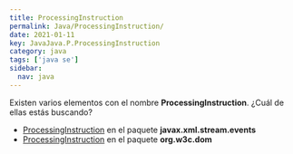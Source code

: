 ```yaml
---
title: ProcessingInstruction
permalink: Java/ProcessingInstruction/
date: 2021-01-11
key: JavaJava.P.ProcessingInstruction
category: java
tags: ['java se']
sidebar: 
  nav: java
---
```


Existen varios elementos con el nombre **ProcessingInstruction**. ¿Cuál de ellas estás buscando?
<ul>
<li><a href="/Java/ProcessingInstruction-javax-xml-stream-events/">ProcessingInstruction</a> en el paquete <strong>javax.xml.stream.events</strong></li>
<li><a href="/Java/ProcessingInstruction-org-w3c-dom/">ProcessingInstruction</a> en el paquete <strong>org.w3c.dom</strong></li>
<ul>
